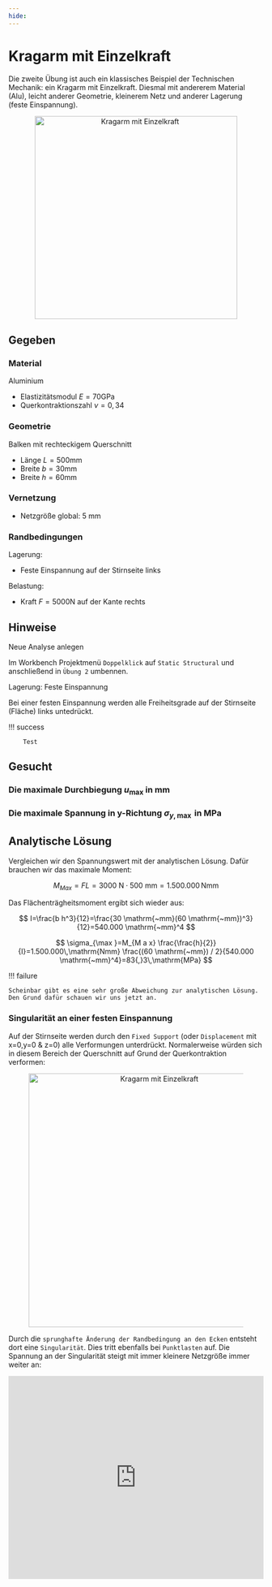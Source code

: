 ```yaml
---
hide:
---
```


# Kragarm mit Einzelkraft

Die zweite Übung ist auch ein klassisches Beispiel der Technischen Mechanik: ein Kragarm mit Einzelkraft. Diesmal mit andererem Material (Alu), leicht anderer Geometrie, kleinerem Netz und anderer Lagerung (feste Einspannung).

<figure style="text-align:center;">
  <img src="../images/Uebung-02.png" alt="Kragarm mit Einzelkraft" width="400" class="no-lightbox">
</figure>

## Gegeben

### Material

Aluminium

- Elastizitätsmodul $E=70 \mathrm{GPa}$
- Querkontraktionszahl $\nu=0,34$

### Geometrie

Balken mit rechteckigem Querschnitt

- Länge $L=500 \mathrm{mm}$
- Breite $b=30 \mathrm{mm}$
- Breite $h=60 \mathrm{mm}$

### Vernetzung

- Netzgröße global: 5 mm

### Randbedingungen

Lagerung:

- Feste Einspannung auf der Stirnseite links

Belastung:

- Kraft $F=5000 \mathrm{N}$ auf der Kante rechts

## Hinweise

<div class="steps" markdown="1">

  <div class="step">
    <p class="step-title" role="heading" aria-level="2">Neue Analyse anlegen</p>
    <p>Im Workbench Projektmenü <code>Doppelklick</code> auf <code>Static Structural</code> und anschließend in <code>Übung 2</code> umbennen.</p>
  </div>

  <div class="step">
    <p class="step-title" role="heading" aria-level="2">Lagerung: Feste Einspannung</p>
    <p>Bei einer festen Einspannung werden alle Freiheitsgrade auf der Stirnseite (Fläche) links untedrückt.</p>
    !!! success

        Test
  </div>

</div>

## Gesucht

### Die maximale Durchbiegung $u_{\max }$ in mm

<div class="numeric-question" data-answer="3.3462" data-tolerance="0.1" data-points="5" data-attempts="5"  data-hints="Material definiert und zugeordnet? Einheit auf mm gewechselt? Kraft auf Kante in z-Richtung?">
</div>

### Die maximale Spannung in y-Richtung $\sigma_{y, \max }$ in MPa

<div class="numeric-question" data-answer="142.47" data-tolerance="0.5" data-points="5" data-attempts="5"  data-hints="Material definiert und zugeordnet? Einheit auf mm gewechselt? Kraft auf Kante in z-Richtung?">
</div>

## Analytische Lösung 

Vergleichen wir den Spannungswert mit der analytischen Lösung. Dafür brauchen wir das maximale Moment:

$$
M_{M a x}=F L=3000 \mathrm{~N} \cdot 500  \mathrm{~mm}=1.500.000\,\mathrm{Nmm}
$$

Das Flächenträgheitsmoment ergibt sich wieder aus:

$$
I=\frac{b h^3}{12}=\frac{30 \mathrm{~mm}(60 \mathrm{~mm})^3}{12}=540.000 \mathrm{~mm}^4
$$

$$
\sigma_{\max }=M_{M a x} \frac{\frac{h}{2}}{I}=1.500.000\,\mathrm{Nmm} \frac{(60 \mathrm{~mm}) / 2}{540.000 \mathrm{~mm}^4}=83{,}3\,\mathrm{MPa}
$$


!!! failure

    Scheinbar gibt es eine sehr große Abweichung zur analytischen Lösung. Den Grund dafür schauen wir uns jetzt an.

### Singularität an einer festen Einspannung 

Auf der Stirnseite werden durch den `Fixed Support` (oder `Displacement` mit x=0,y=0 & z=0) alle Verformungen unterdrückt. Normalerweise würden sich in diesem Bereich der Querschnitt auf Grund der Querkontraktion verformen:

<figure style="text-align:center;">
  <img src="../images/FesteEinspannungsProblem.png" alt="Kragarm mit Einzelkraft" width="500" class="no-lightbox">
</figure>

Durch die `sprunghafte Änderung der Randbedingung an den Ecken` entsteht dort eine `Singularität`. Dies tritt ebenfalls bei `Punktlasten` auf. Die Spannung an der Singularität steigt mit immer kleinere Netzgröße immer weiter an:


<iframe title="Maximale Spannung bei unterschiedlicher Netzgröße" aria-label="Liniendiagramm" id="datawrapper-chart-2WMO0" src="https://datawrapper.dwcdn.net/2WMO0/1/" scrolling="no" frameborder="0" style="width: 0; min-width: 100% !important; border: none;" height="400" data-external="1"></iframe><script type="text/javascript">window.addEventListener("message",function(a){if(void 0!==a.data["datawrapper-height"]){var e=document.querySelectorAll("iframe");for(var t in a.data["datawrapper-height"])for(var r,i=0;r=e[i];i++)if(r.contentWindow===a.source){var d=a.data["datawrapper-height"][t]+"px";r.style.height=d}}});</script>

